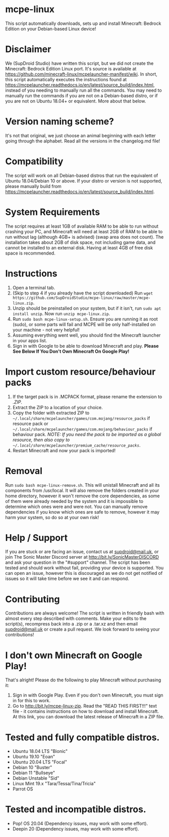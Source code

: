 # mcpe-linux
This script automatically downloads, sets up and install Minecraft: Bedrock Edition on your Debian-based Linux device!
# Disclaimer
We (SupDroid Studio) have written this script, but we did not create the Minecraft: Bedrock Edition Linux port. It's source is available at https://github.com/minecraft-linux/mcpelauncher-manifest/wiki. In short, this script automatically executes the instructions found at https://mcpelauncher.readthedocs.io/en/latest/source_build/index.html, instead of you needing to manually run all the commands. You may need to manually run the commands if you are not on a Debian-based distro, or if you are not on Ubuntu 18.04+ or equivalent. More about that below.
# Version naming scheme?
It's not that original, we just choose an animal beginning with each letter going through the alphabet. Read all the versions in the changelog.md file!
# Compatibility
The script will work on all Debian-based distros that run the equivalent of Ubuntu 18.04/Debian 10 or above. If your distro or version is not supported, please manually build from https://mcpelauncher.readthedocs.io/en/latest/source_build/index.html.
# System Requirements
The script requires at least 1GB of available RAM to be able to run without crashing your PC, and Minecraft will need at least 2GB of RAM to be able to run without lag (although 4GB+ is advised) (swap area does not count). The installation takes about 2GB of disk space, not including game data, and cannot be installed to an external disk. Having at least 4GB of free disk space is recommended.
# Instructions
1. Open a terminal tab.
2. (Skip to step 4 if you already have the script downloaded) Run `wget https://github.com/SupDroidStudio/mcpe-linux/raw/master/mcpe-linux.zip`.
3. Unzip should be preinstalled on your system, but if it isn't, run `sudo apt install unzip`. Now run `unzip mcpe-linux.zip`.
4. Run `sudo bash mcpe-linux-setup.sh`. Ensure you are running it as root (sudo), or some parts will fail and MCPE will be only half-installed on your machine - not very helpful!
5. Assuming everything went well, you should find the Minecraft launcher in your apps list.
6. Sign in with Google to be able to download Minecraft and play.
**Please See Below If You Don't Own Minecraft On Google Play!**
# Import custom resource/behaviour packs
1. If the target pack is in .MCPACK format, please rename the extension to *.ZIP*.
2. Extract the ZIP to a location of your choice.
3. Copy the folder with extracted ZIP to `~/.local/share/mcpelauncher/games/com.mojang/resource_packs` if resource pack or `~/.local/share/mcpelauncher/games/com.mojang/behaviour_packs` if behaviour pack. *NOTE: If you need the pack to be imported as a global resource, then also copy to `~/.local/share/mcpelauncher/premium_cache/resource_packs`*.
4. Restart Minecraft and now your pack is imported!
# Removal
Run `sudo bash mcpe-linux-remove.sh`. This will unistall Minecraft and all its components from /usr/local. It will also remove the folders created in your home directory, however it won't remove the core dependencies, as some of them were already needed by the system and it is impossible to determine which ones were and were not. You can manually remove dependencies if you know which ones are safe to remove, however it may harm your system, so do so at your own risk!
# Help / Support
If you are stuck or are facing an issue, contact us at supdroid@mail.uk, or join The Sonic Master Discord server at http://bit.ly/SonicMasterDISCORD and ask your question in the "#support" channel. The script has been tested and should work without fail, providing your device is supported. You can open an issue, however this is discouraged as we do not get notified of issues so it will take time before we see it and can respond.
# Contributing
Contributions are always welcome! The script is written in friendly bash with almost every step described with comments. Make your edits to the script(s), recompress back into a .zip or a .tar.xz and then email supdroid@mail.uk or create a pull request. We look forward to seeing your contributions!
# I don't own Minecraft on Google Play!
That's alright! Please do the following to play Minecraft without purchasing it:
1. Sign in with Google Play. Even if you don't own Minecraft, you must sign in for this to work.
2. Go to http://bit.ly/mcpe-linux-zip. Read the "READ THIS FIRST!!!" text file - it contains instructions on how to download and install Minecraft. At this link, you can download the latest release of Minecraft in a ZIP file.
# Tested and fully compatible distros.
- Ubuntu 18.04 LTS "Bionic"
- Ubuntu 19.10 "Eoan"
- Ubuntu 20.04 LTS "Focal"
- Debian 10 "Buster"
- Debian 11 "Bullseye"
- Debian Unstable "Sid"
- Linux Mint 19.x "Tara/Tessa/Tina/Tricia"
- Parrot OS
# Tested and incompatible distros.
- Pop! OS 20.04 (Dependency issues, may work with some effort).
- Deepin 20 (Dependency issues, may work with some effort).
